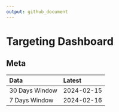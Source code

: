 ```yaml
---
output: github_document
---
```


# Targeting Dashboard



## Meta


|Data           |Latest     |
|:--------------|:----------|
|30 Days Window |2024-02-15 |
|7 Days Window  |2024-02-16 |
